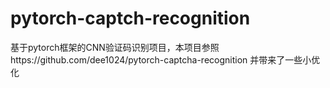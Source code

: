 # pytorch-captch-recognition
基于pytorch框架的CNN验证码识别项目，本项目参照https://github.com/dee1024/pytorch-captcha-recognition
并带来了一些小优化
